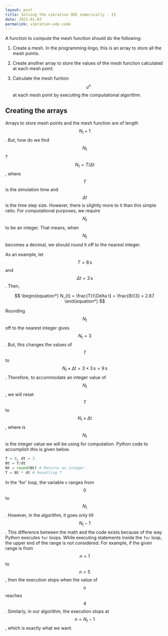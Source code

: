```yaml
---
layout: post
title: Solving the vibration ODE numerically - II
date: 2021-01-03
permalink: vibration-ode-code
---
```


A function to compute the mesh function should do the following:

1. Create a mesh. In the programming lingo, this is an array to store all the
mesh points.

2. Create another array to store the values of the mesh function calculated
at each mesh point.

3. Calculate the mesh funtion $$u^{n}$$ at each mesh point by executing the 
computational algorithm.


## Creating the arrays

Arrays to store mesh points and the mesh function are of length $$N_{t} +
1$$. But, how do we find $$N_{t}$$? $$N_{t} = T/\Delta t$$, where $$T$$ is
the simulation time and $$\Delta t$$ is the time step size. However, there is
slightly more to it than this simple ratio. For computational purposes, we
require $$N_{t}$$ to be an integer. That means, when $$N_{t}$$ becomes a
decimal, we should round it off to the nearest integer.

As an example, let $$T=8\, \text{s}$$ and $$\Delta t = 3\,\textrm{s}$$. Then,

$$
\begin{equation*}
N_{t} = \frac{T}{\Delta t} = \frac{8}{3} = 2.67.
\end{equation*}
$$

Rounding $$N_{t}$$ off to the nearest integer gives $$N_{t} = 3$$. But, this
changes the values of $$T$$ to 
$$N_{t} \times \Delta t = 3 \times 3\,\text{s} = 9\,\text{s}$$. Therefore, to
accommodate an integer value of $$N_{t}$$, we will reset $$T$$ to 
$$N_{t} \times \Delta t$$, where is $$N_{t}$$ is the integer value
we will be using for computation. Python code to accomplish this is given
below.

```python
T = 8, dt = 3
Nt = T/dt
Nt = round(Nt) # Returns an integer
T = Nt * dt # Resetting T
```
In the 'for' loop, the variable `n` ranges from $$0$$ to $$N_{t}$$. However,
in the algorithm, it goes only till $$N_{t}-1$$. This difference between the
math and the code exists because of the way Python executes `for` loops.
While executing statements inside the `for` loop, the upper end of the range
is not considered. For example, if the given range is from $$n = 1$$ to $$n =
5$$, then the execution stops when the value of $$n$$ reaches $$4$$.
Similarly, in our algorithm, the execution stops at $$n = N_{t} - 1$$, which
is exactly what we want.


